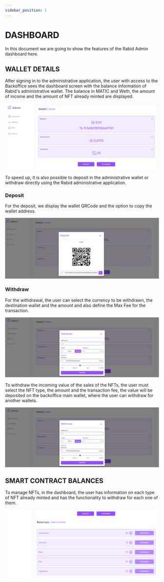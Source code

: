 ```yaml
---
sidebar_position: 1
---
```


# DASHBOARD

In this document we are going to show the features of the Rabid Admin dashboard here.

## WALLET DETAILS

After signing in to the administrative application, the user with access to the Backoffice sees the dashboard screen with the balance information of Rabid's administrative wallet. The balance in MATIC and Weth, the amount of income and the amount of NFT already minted are displayed.

![img](/img/wallet-details.PNG)

To speed up, it is also possible to deposit in the administrative wallet or withdraw directly using the Rabid administrative application.

### Deposit

For the deposit, we display the wallet QRCode and the option to copy the wallet address.

![img](/img/deposit.PNG)

### Withdraw

For the withdrawal, the user can select the currency to be withdrawn, the destination wallet and the amount and also define the Max Fee for the transaction.

![img](/img/withdraw.PNG)

To withdraw the incoming value of the sales of the NFTs, the user must select the NFT type, the amount and the transaction fee, the value will be deposited on the backoffice main wallet, where the user can withdraw for another wallets.

![img](/img/withdraw.PNG)

## SMART CONTRACT BALANCES

To manage NFTs, in the dashboard, the user has information on each type of NFT already minted and has the functionality to withdraw for each one of them.

![img](/img/balance-wallet.PNG)


